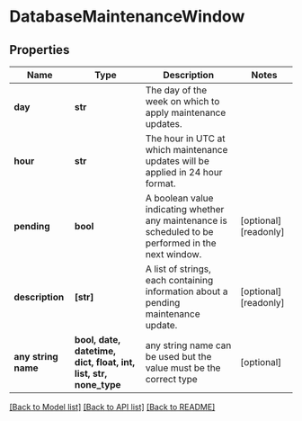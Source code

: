 # DatabaseMaintenanceWindow


## Properties
Name | Type | Description | Notes
------------ | ------------- | ------------- | -------------
**day** | **str** | The day of the week on which to apply maintenance updates. | 
**hour** | **str** | The hour in UTC at which maintenance updates will be applied in 24 hour format. | 
**pending** | **bool** | A boolean value indicating whether any maintenance is scheduled to be performed in the next window. | [optional] [readonly] 
**description** | **[str]** | A list of strings, each containing information about a pending maintenance update. | [optional] [readonly] 
**any string name** | **bool, date, datetime, dict, float, int, list, str, none_type** | any string name can be used but the value must be the correct type | [optional]

[[Back to Model list]](../README.md#documentation-for-models) [[Back to API list]](../README.md#documentation-for-api-endpoints) [[Back to README]](../README.md)


